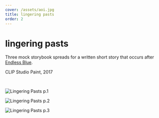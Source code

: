 ```yaml
---
cover: /assets/aoi.jpg
title: lingering pasts
order: 2
---
```

# lingering pasts

Three mock storybook spreads for a written short story that occurs after [Endless Blue](http://karen-ye.com/sequential/endless-blue/).

CLIP Studio Paint, 2017

<br>

![Lingering Pasts p.1](https://mir-s3-cdn-cf.behance.net/project_modules/max_1200/eee54862416993.5a8f58c60a155.jpg)

![Lingering Pasts p.2](https://mir-s3-cdn-cf.behance.net/project_modules/max_1200/c2693462416993.5a8f58c609d8a.jpg)

![Lingering Pasts p.3](https://mir-s3-cdn-cf.behance.net/project_modules/max_1200/d5a22862416993.5a8f58c609885.jpg)
